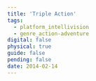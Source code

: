 ```yaml
---
title: 'Triple Action'
tags:
  - platform_intellivision
  - genre_action-adventure
digital: false
physical: true
guide: false
pending: false
date: 2014-02-14
---
```

